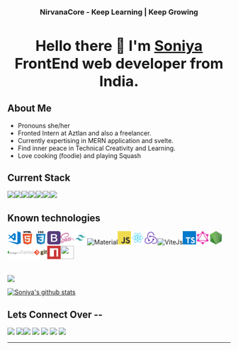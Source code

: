 <h3 align='center'> NirvanaCore - Keep Learning | Keep Growing<h3>

<div align='center'>
<h1> Hello there 👋 I'm <a href="https://github.com/NirvanaCore"> Soniya </a> FrontEnd web developer from India.</h1>
</div>

## About Me

- Pronouns she/her
- Fronted Intern at Aztlan and also a freelancer.
- Currently expertising in MERN application and svelte.
- Find inner peace in Technical Creativity and Learning.
- Love cooking (foodie) and playing Squash

<!-- I'm fronted Intern at Aztlan and also a freelancer. I find inner peace in Technical Creativity and
Learning.Currently expertising in MERN application and svelte. -->


## Current Stack

<img src="https://img.shields.io/badge/HTML5-E34F26?logo=HTML5&logoColor=white&style=for-the-badge"><img src="https://img.shields.io/badge/CSS3-1572B6?logo=CSS3&logoColor=white&style=for-the-badge"><img src="https://img.shields.io/badge/JavaScript-F7DF1E?logo=JavaScript&logoColor=black&style=for-the-badge"><img src="https://img.shields.io/badge/React-7E356E?logo=React&logoColor=black&style=for-the-badge"><img src="https://img.shields.io/badge/ViteJs-C19B27?logo=vite&logoColor=black&style=for-the-badge"><img src='https://img.shields.io/badge/Typescript-0d770d?logo=Typescript&logoColor=white&style=for-the-badge'><img src="https://img.shields.io/badge/Tailwind CSS-379BDD?logo=Tailwind-CSS&logoColor=black&style=for-the-badge">



## Known technologies

<img padding='10px' margin='5px' width='30px' height='30px' alt="Visual Studio Code" src="https://raw.githubusercontent.com/github/explore/80688e429a7d4ef2fca1e82350fe8e3517d3494d/topics/visual-studio-code/visual-studio-code.png"
/><img padding='10px' margin='5px' width='30px' height='30px' alt="HTML5" src="https://raw.githubusercontent.com/github/explore/80688e429a7d4ef2fca1e82350fe8e3517d3494d/topics/html/html.png"
/><img padding='10px' margin='5px' width='30px' height='30px' alt="CSS3" src="https://raw.githubusercontent.com/github/explore/80688e429a7d4ef2fca1e82350fe8e3517d3494d/topics/css/css.png"
/><img padding='10px' margin='5px' width='30px' height='30px' alt="Bootstrap" src="https://raw.githubusercontent.com/github/explore/80688e429a7d4ef2fca1e82350fe8e3517d3494d/topics/bootstrap/bootstrap.png"
/><img alt="Sass" padding='10px' margin='5px' width='30px' height='30px'
src="https://raw.githubusercontent.com/github/explore/80688e429a7d4ef2fca1e82350fe8e3517d3494d/topics/sass/sass.png"
/><img padding='10px' margin='5px' width='30px' height='30px' alt="Tailwind" src="https://raw.githubusercontent.com/github/explore/80688e429a7d4ef2fca1e82350fe8e3517d3494d/topics/tailwind/tailwind.png"
/><img padding='10px' margin='5px' width='30px' height='30px' alt="Material"
src="https://material-ui.com/static/logo.svg" /><img alt="JavaScript" padding='10px' margin='5px' width='30px' height='30px'
src="https://raw.githubusercontent.com/github/explore/80688e429a7d4ef2fca1e82350fe8e3517d3494d/topics/javascript/javascript.png"
/><img alt="React"  padding='10px' margin='5px' width='30px' height='30px'
src="https://raw.githubusercontent.com/github/explore/80688e429a7d4ef2fca1e82350fe8e3517d3494d/topics/react/react.png"
/><img alt="Redux" padding='10px' margin='5px' width='30px' height='30px'
src="https://raw.githubusercontent.com/github/explore/80688e429a7d4ef2fca1e82350fe8e3517d3494d/topics/redux/redux.png"
/><img alt="ViteJs" padding='10px' margin='5px' width='30px' height='30px'
src="https://vitejs.dev/logo.svg" /><img padding='10px' margin='5px' width='30px' height='30px' alt="Typescript" src="https://raw.githubusercontent.com/github/explore/80688e429a7d4ef2fca1e82350fe8e3517d3494d/topics/typescript/typescript.png"
/><img padding='10px' margin='5px' width='30px' height='30px'
src="https://raw.githubusercontent.com/github/explore/80688e429a7d4ef2fca1e82350fe8e3517d3494d/topics/graphql/graphql.png"
/><img padding='10px' margin='5px' width='30px' height='30px'
src="https://raw.githubusercontent.com/github/explore/80688e429a7d4ef2fca1e82350fe8e3517d3494d/topics/nodejs/nodejs.png"
/><img padding='10px' margin='5px' width='30px' height='30px'
src="https://raw.githubusercontent.com/github/explore/80688e429a7d4ef2fca1e82350fe8e3517d3494d/topics/mongodb/mongodb.png"
/><img padding='10px' margin='5px' width='30px' height='30px' padding="50px"
src="https://raw.githubusercontent.com/github/explore/80688e429a7d4ef2fca1e82350fe8e3517d3494d/topics/express/express.png"
/><img padding='10px' margin='5px' width='30px' height='30px'
src="https://raw.githubusercontent.com/github/explore/80688e429a7d4ef2fca1e82350fe8e3517d3494d/topics/git/git.png"
/><img padding='10px' margin='5px' width='30px' height='30px'
src="https://raw.githubusercontent.com/github/explore/80688e429a7d4ef2fca1e82350fe8e3517d3494d/topics/npm/npm.png"
/><img padding='10px' margin='5px' width='30px' height='30px'
src="https://github.com/yarnpkg/assets/blob/master/yarn-kitten.png?raw=true"
/><br></br>


<a href="https://github.com/NirvanaCore">
<!--   <div align='center'> -->
  <img align="center" src="https://github-readme-stats.vercel.app/api/top-langs/?username=NirvanaCore&layout=compact&title_color=000000&text_color=000000" />
<!-- </div> -->
    </a>


[![Soniya's github stats](https://github-readme-stats.vercel.app/api?username=NirvanaCore)](https://github.com/anuraghazra/github-readme-stats)


## Lets Connect Over --

[<img src='https://img.shields.io/badge/LinkedIn-0077B5?style=for-the-badge&logo=linkedin&logoColor=white'>](https://www.linkedin.com/in/soniya-solanki-rana-3737521aa/)
[<img src='https://img.shields.io/badge/Instagram-E4405F?style=for-the-badge&logo=instagram&logoColor=white'>](https://www.instagram.com/nirvana.core/)[<img src='https://img.shields.io/badge/CodePen-000001?style=for-the-badge&logo=codepen&logoColor=white'>](https://codepen.io/nirvanacore)
[<img src='https://img.shields.io/badge/Twitter-1DA1F2?style=for-the-badge&logo=twitter&logoColor=white'>](https://twitter.com/nirvana_core)
[<img src='https://img.shields.io/badge/GitLab-330F63?style=for-the-badge&logo=gitlab&logoColor=white'>](https://gitlab.com/soniyarana)
[<img src='	https://img.shields.io/badge/GitHub-100000?style=for-the-badge&logo=github&logoColor=white'>](https://github.com/NirvanaCore)
[<img src='	https://img.shields.io/badge/Gmail-D14836?style=for-the-badge&logo=gmail&logoColor=white'>](mailto:nirvanacore7@gmail.com)

---
